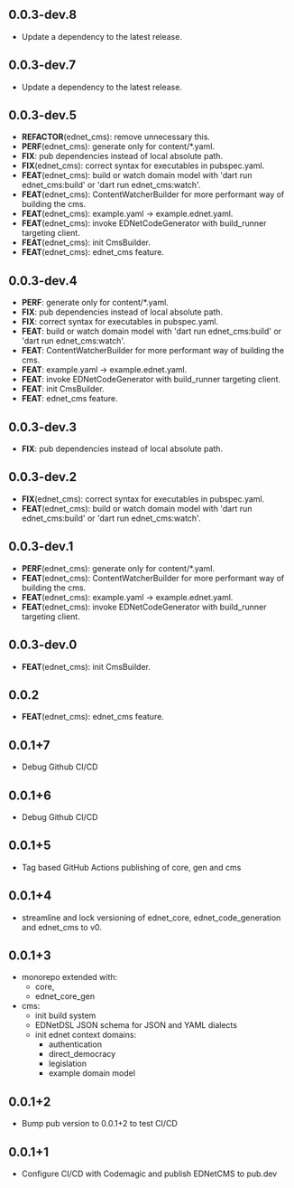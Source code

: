 ## 0.0.3-dev.8

 - Update a dependency to the latest release.

## 0.0.3-dev.7

 - Update a dependency to the latest release.

## 0.0.3-dev.5

 - **REFACTOR**(ednet_cms): remove unnecessary this.
 - **PERF**(ednet_cms): generate only for content/*.yaml.
 - **FIX**: pub dependencies instead of local absolute path.
 - **FIX**(ednet_cms): correct syntax for executables in pubspec.yaml.
 - **FEAT**(ednet_cms): build or watch domain model with 'dart run ednet_cms:build' or 'dart run ednet_cms:watch'.
 - **FEAT**(ednet_cms): ContentWatcherBuilder for more performant way of building the cms.
 - **FEAT**(ednet_cms): example.yaml -> example.ednet.yaml.
 - **FEAT**(ednet_cms): invoke EDNetCodeGenerator with build_runner targeting client.
 - **FEAT**(ednet_cms): init CmsBuilder.
 - **FEAT**(ednet_cms): ednet_cms feature.

## 0.0.3-dev.4

 - **PERF**: generate only for content/*.yaml.
 - **FIX**: pub dependencies instead of local absolute path.
 - **FIX**: correct syntax for executables in pubspec.yaml.
 - **FEAT**: build or watch domain model with 'dart run ednet_cms:build' or 'dart run ednet_cms:watch'.
 - **FEAT**: ContentWatcherBuilder for more performant way of building the cms.
 - **FEAT**: example.yaml -> example.ednet.yaml.
 - **FEAT**: invoke EDNetCodeGenerator with build_runner targeting client.
 - **FEAT**: init CmsBuilder.
 - **FEAT**: ednet_cms feature.

## 0.0.3-dev.3

 - **FIX**: pub dependencies instead of local absolute path.

## 0.0.3-dev.2

 - **FIX**(ednet_cms): correct syntax for executables in pubspec.yaml.
 - **FEAT**(ednet_cms): build or watch domain model with 'dart run ednet_cms:build' or 'dart run ednet_cms:watch'.

## 0.0.3-dev.1

 - **PERF**(ednet_cms): generate only for content/*.yaml.
 - **FEAT**(ednet_cms): ContentWatcherBuilder for more performant way of building the cms.
 - **FEAT**(ednet_cms): example.yaml -> example.ednet.yaml.
 - **FEAT**(ednet_cms): invoke EDNetCodeGenerator with build_runner targeting client.

## 0.0.3-dev.0

 - **FEAT**(ednet_cms): init CmsBuilder.

## 0.0.2

 - **FEAT**(ednet_cms): ednet_cms feature.

## 0.0.1+7
+ Debug Github CI/CD

## 0.0.1+6
+ Debug Github CI/CD

## 0.0.1+5
+ Tag based GitHub Actions publishing of core, gen and cms
 
## 0.0.1+4
+ streamline and lock versioning of ednet_core, ednet_code_generation and ednet_cms to v0.

## 0.0.1+3
+ monorepo extended with:
    - core,
    - ednet_core_gen
+ cms:
    - init build system
    - EDNetDSL JSON schema for JSON and YAML dialects
    - init ednet context domains:
        - authentication
        - direct_democracy
        - legislation
        - example domain model
      
## 0.0.1+2
- Bump pub version to 0.0.1+2 to test CI/CD

## 0.0.1+1
- Configure CI/CD with Codemagic and publish EDNetCMS to pub.dev
